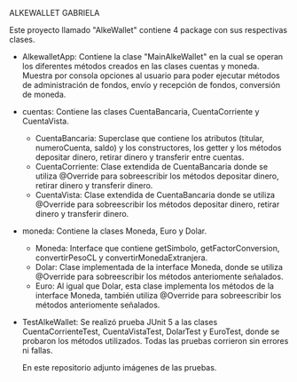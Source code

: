 ALKEWALLET GABRIELA

Este proyecto llamado "AlkeWallet" contiene 4 package con sus respectivas clases.

  * AlkewalletApp: Contiene la clase "MainAlkeWallet" en la cual se operan los diferentes
    métodos creados en las clases cuentas y moneda. Muestra por consola opciones al usuario
    para poder ejecutar métodos de administración de fondos, envío y recepción de fondos,
    conversión de moneda. 
    
  * cuentas: Contiene las clases CuentaBancaria, CuentaCorriente y CuentaVista.
    - CuentaBancaria: Superclase que contiene los atributos (titular, numeroCuenta, saldo) y
    los constructores, los getter y los métodos depositar dinero, retirar dinero y transferir
    entre cuentas.
    - CuentaCorriente: Clase extendida  de CuentaBancaria donde se utiliza @Override para
    sobreescribir los métodos depositar dinero, retirar dinero y transferir dinero.
    - CuentaVista: Clase extendida  de CuentaBancaria donde se utiliza @Override para
    sobreescribir los métodos depositar dinero, retirar dinero y transferir dinero.
          
  * moneda: Contiene la clases Moneda, Euro y Dolar.
    - Moneda: Interface que contiene getSimbolo, getFactorConversion, convertirPesoCL
    y convertirMonedaExtranjera.  
    - Dolar: Clase implementada de la interface Moneda, donde se utiliza @Override para
    sobreescribir los métodos anteriomente señalados. 
    - Euro: Al igual que Dolar, esta clase implementa los métodos de la interface Moneda,
    también utiliza @Override para sobreescribir los métodos anteriomente señalados. 
      
  * TestAlkeWallet: Se realizó prueba JUnit 5 a las clases CuentaCorrienteTest, CuentaVistaTest,
    DolarTest y EuroTest, donde se probaron los métodos utilizados. 
    Todas las pruebas corrieron sin errores ni fallas.

    En este repositorio adjunto imágenes de las pruebas.



